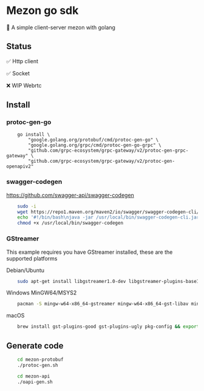 # Mezon go sdk

🚀 A simple client-server mezon with golang

## Status

✅ Http client

✅ Socket

❌ WIP Webrtc

## Install

### protoc-gen-go

```shell
    go install \
        "google.golang.org/protobuf/cmd/protoc-gen-go" \
        "google.golang.org/grpc/cmd/protoc-gen-go-grpc" \
        "github.com/grpc-ecosystem/grpc-gateway/v2/protoc-gen-grpc-gateway" \
        "github.com/grpc-ecosystem/grpc-gateway/v2/protoc-gen-openapiv2"
```

### swagger-codegen
<https://github.com/swagger-api/swagger-codegen>

```bash
    sudo -i
    wget https://repo1.maven.org/maven2/io/swagger/swagger-codegen-cli/2.4.8/swagger-codegen-cli-2.4.8.jar  -O /usr/local/bin/swagger-codegen-cli.jar
    echo '#!/bin/bash\njava -jar /usr/local/bin/swagger-codegen-cli.jar "$@"' > /usr/local/bin/swagger-codegen
    chmod +x /usr/local/bin/swagger-codegen
```

### GStreamer
This example requires you have GStreamer installed, these are the supported platforms

Debian/Ubuntu
```bash
    sudo apt-get install libgstreamer1.0-dev libgstreamer-plugins-base1.0-dev gstreamer1.0-plugins-good
```

Windows MinGW64/MSYS2
```bash
    pacman -S mingw-w64-x86_64-gstreamer mingw-w64-x86_64-gst-libav mingw-w64-x86_64-gst-plugins-good mingw-w64-x86_64-gst-plugins-bad mingw-w64-x86_64-gst-plugins-ugly
```

macOS
```bash
    brew install gst-plugins-good gst-plugins-ugly pkg-config && export PKG_CONFIG_PATH="/usr/local/opt/libffi/lib/pkgconfig"
```

## Generate code

```bash
    cd mezon-protobuf
    ./protoc-gen.sh
```

```bash
    cd mezon-api
    ./oapi-gen.sh
```
